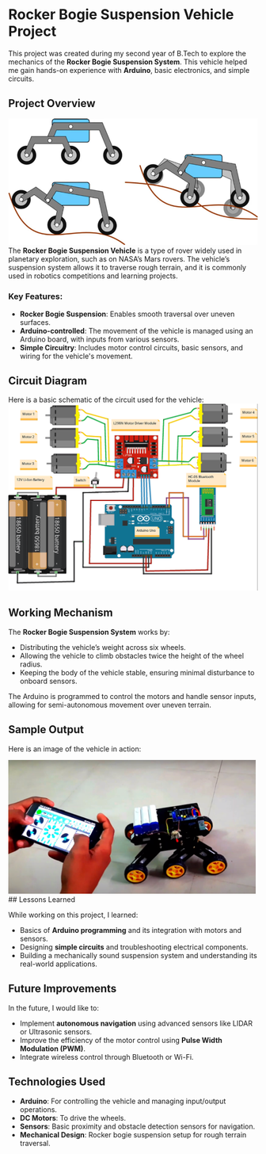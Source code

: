 # Rocker Bogie Suspension Vehicle Project

This project was created during my second year of B.Tech to explore the mechanics of the **Rocker Bogie Suspension System**. This vehicle helped me gain hands-on experience with **Arduino**, basic electronics, and simple circuits.

## Project Overview

![WORKING.png](https://github.com/umeshsrisatya/rocker-boogie-suspension-vehicle/blob/main/WORKING.png)
The **Rocker Bogie Suspension Vehicle** is a type of rover widely used in planetary exploration, such as on NASA’s Mars rovers. The vehicle’s suspension system allows it to traverse rough terrain, and it is commonly used in robotics competitions and learning projects.

### Key Features:
- **Rocker Bogie Suspension**: Enables smooth traversal over uneven surfaces.
- **Arduino-controlled**: The movement of the vehicle is managed using an Arduino board, with inputs from various sensors.
- **Simple Circuitry**: Includes motor control circuits, basic sensors, and wiring for the vehicle's movement.

## Circuit Diagram

Here is a basic schematic of the circuit used for the vehicle:
![circuit-diagram.png](https://github.com/umeshsrisatya/rocker-boogie-suspension-vehicle/blob/main/circuit-diagram.png)

## Working Mechanism

The **Rocker Bogie Suspension System** works by:
- Distributing the vehicle’s weight across six wheels.
- Allowing the vehicle to climb obstacles twice the height of the wheel radius.
- Keeping the body of the vehicle stable, ensuring minimal disturbance to onboard sensors.

The Arduino is programmed to control the motors and handle sensor inputs, allowing for semi-autonomous movement over uneven terrain.

## Sample Output

Here is an image of the vehicle in action:

<img src="https://github.com/umeshsrisatya/rocker-boogie-suspension-vehicle/blob/main/sample_output.png" alt="Sample Output" width="500px">
## Lessons Learned

While working on this project, I learned:
- Basics of **Arduino programming** and its integration with motors and sensors.
- Designing **simple circuits** and troubleshooting electrical components.
- Building a mechanically sound suspension system and understanding its real-world applications.

## Future Improvements

In the future, I would like to:
- Implement **autonomous navigation** using advanced sensors like LIDAR or Ultrasonic sensors.
- Improve the efficiency of the motor control using **Pulse Width Modulation (PWM)**.
- Integrate wireless control through Bluetooth or Wi-Fi.

## Technologies Used

- **Arduino**: For controlling the vehicle and managing input/output operations.
- **DC Motors**: To drive the wheels.
- **Sensors**: Basic proximity and obstacle detection sensors for navigation.
- **Mechanical Design**: Rocker bogie suspension setup for rough terrain traversal.
